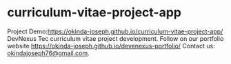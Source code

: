 # curriculum-vitae-project-app
Project Demo:https://okinda-joseph.github.io/curriculum-vitae-project-app/
 DevNexus Tec curriculum vitae project development.
 Follow on our portfolio website https://okinda-joseph.github.io/devenexus-portfolio/
 Contact us: okindajoseph76@gmail.com.
